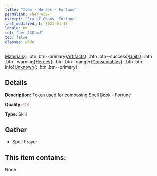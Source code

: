 ```yaml
---
title: "Item - Heroes - Fortune"
permalink: /her_438/
excerpt: "Era of Chaos  Fortune"
last_modified_at: 2021-04-17
locale: en
ref: "her_438.md"
toc: false
classes: wide
---
```

 [Materials](/Items/){: .btn .btn--primary}[Artifacts](/Items/Artifacts/){: .btn .btn--success}[Units](/Items/Units/){: .btn .btn--warning}[Heroes](/Items/Heroes/){: .btn .btn--danger}[Consumables](/Items/Consumables/){: .btn .btn--info}[Unknown](/Items/Unknown/){: .btn .btn--primary}

## Details
 **Description:** Token used for composing Spell Book - Fortune

 **Quality:** <span style="color: #DA70D6">OK</span>

 **Type:** Skill

## Gather

*    Spell Prayer 

## This item contains:

  None


